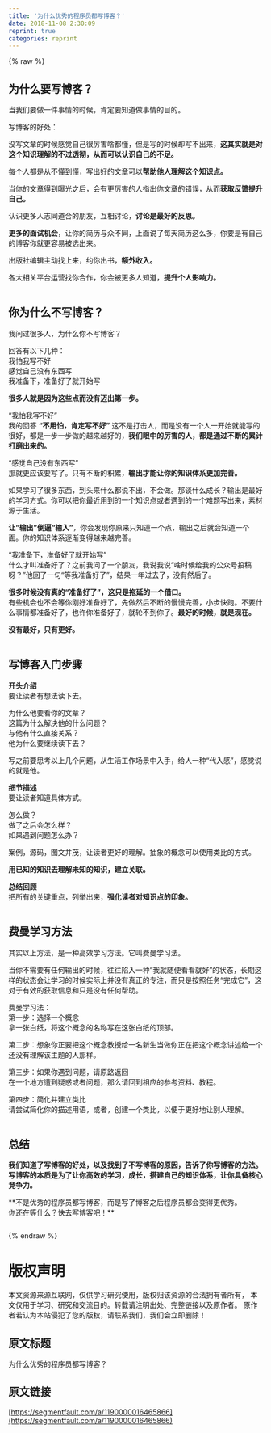 ```yaml
---
title: '为什么优秀的程序员都写博客？' 
date: 2018-11-08 2:30:09
reprint: true
categories: reprint
---
```


{% raw %}
<h2 id="articleHeader0">&#x4E3A;&#x4EC0;&#x4E48;&#x8981;&#x5199;&#x535A;&#x5BA2;&#xFF1F;</h2><p>&#x5F53;&#x6211;&#x4EEC;&#x8981;&#x505A;&#x4E00;&#x4EF6;&#x4E8B;&#x60C5;&#x7684;&#x65F6;&#x5019;&#xFF0C;&#x80AF;&#x5B9A;&#x8981;&#x77E5;&#x9053;&#x505A;&#x4E8B;&#x60C5;&#x7684;&#x76EE;&#x7684;&#x3002;</p><p>&#x5199;&#x535A;&#x5BA2;&#x7684;&#x597D;&#x5904;&#xFF1A;</p><p>&#x6CA1;&#x5199;&#x6587;&#x7AE0;&#x7684;&#x65F6;&#x5019;&#x611F;&#x89C9;&#x81EA;&#x5DF1;&#x5F88;&#x5389;&#x5BB3;&#x5565;&#x90FD;&#x61C2;&#xFF0C;&#x4F46;&#x662F;&#x5199;&#x7684;&#x65F6;&#x5019;&#x5374;&#x5199;&#x4E0D;&#x51FA;&#x6765;&#xFF0C;<strong>&#x8FD9;&#x5176;&#x5B9E;&#x5C31;&#x662F;&#x5BF9;&#x8FD9;&#x4E2A;&#x77E5;&#x8BC6;&#x7406;&#x89E3;&#x7684;&#x4E0D;&#x8FC7;&#x900F;&#x5F7B;&#xFF0C;&#x4ECE;&#x800C;&#x53EF;&#x4EE5;&#x8BA4;&#x8BC6;&#x81EA;&#x5DF1;&#x7684;&#x4E0D;&#x8DB3;&#x3002;</strong></p><p>&#x6BCF;&#x4E2A;&#x4EBA;&#x90FD;&#x662F;&#x4ECE;&#x4E0D;&#x61C2;&#x5230;&#x61C2;&#xFF0C;&#x5199;&#x51FA;&#x597D;&#x7684;&#x6587;&#x7AE0;&#x53EF;&#x4EE5;<strong>&#x5E2E;&#x52A9;&#x4ED6;&#x4EBA;&#x7406;&#x89E3;&#x8FD9;&#x4E2A;&#x77E5;&#x8BC6;&#x70B9;&#x3002;</strong></p><p>&#x5F53;&#x4F60;&#x7684;&#x6587;&#x7AE0;&#x5F97;&#x5230;&#x66DD;&#x5149;&#x4E4B;&#x540E;&#xFF0C;&#x4F1A;&#x6709;&#x66F4;&#x5389;&#x5BB3;&#x7684;&#x4EBA;&#x6307;&#x51FA;&#x4F60;&#x6587;&#x7AE0;&#x7684;&#x9519;&#x8BEF;&#xFF0C;&#x4ECE;&#x800C;<strong>&#x83B7;&#x53D6;&#x53CD;&#x9988;&#x63D0;&#x5347;&#x81EA;&#x5DF1;&#x3002;</strong></p><p>&#x8BA4;&#x8BC6;&#x66F4;&#x591A;&#x4EBA;&#x5FD7;&#x540C;&#x9053;&#x5408;&#x7684;&#x670B;&#x53CB;&#xFF0C;&#x4E92;&#x76F8;&#x8BA8;&#x8BBA;&#xFF0C;<strong>&#x8BA8;&#x8BBA;&#x662F;&#x6700;&#x597D;&#x7684;&#x53CD;&#x601D;&#x3002;</strong></p><p><strong>&#x66F4;&#x591A;&#x7684;&#x9762;&#x8BD5;&#x673A;&#x4F1A;</strong>&#xFF0C;&#x8BA9;&#x4F60;&#x7684;&#x7B80;&#x5386;&#x4E0E;&#x4F17;&#x4E0D;&#x540C;&#xFF0C;&#x4E0A;&#x9762;&#x8BF4;&#x4E86;&#x6BCF;&#x5929;&#x7B80;&#x5386;&#x8FD9;&#x4E48;&#x591A;&#xFF0C;&#x4F60;&#x8981;&#x662F;&#x6709;&#x81EA;&#x5DF1;&#x7684;&#x535A;&#x5BA2;&#x4F60;&#x5C31;&#x66F4;&#x5BB9;&#x6613;&#x88AB;&#x9009;&#x51FA;&#x6765;&#x3002;</p><p>&#x51FA;&#x7248;&#x793E;&#x7F16;&#x8F91;&#x4E3B;&#x52A8;&#x627E;&#x4E0A;&#x6765;&#xFF0C;&#x7EA6;&#x4F60;&#x51FA;&#x4E66;&#xFF0C;<strong>&#x989D;&#x5916;&#x6536;&#x5165;&#x3002;</strong></p><p>&#x5404;&#x5927;&#x76F8;&#x5173;&#x5E73;&#x53F0;&#x8FD0;&#x8425;&#x627E;&#x4F60;&#x5408;&#x4F5C;&#xFF0C;&#x4F60;&#x4F1A;&#x88AB;&#x66F4;&#x591A;&#x4EBA;&#x77E5;&#x9053;&#xFF0C;<strong>&#x63D0;&#x5347;&#x4E2A;&#x4EBA;&#x5F71;&#x54CD;&#x529B;&#x3002;</strong></p><p><span class="img-wrap"><img data-src="/img/remote/1460000016465869?w=900&amp;h=383" src="https://static.alili.tech/img/remote/1460000016465869?w=900&amp;h=383" alt="" title="" style="cursor:pointer;display:inline"></span></p><h2 id="articleHeader1">&#x4F60;&#x4E3A;&#x4EC0;&#x4E48;&#x4E0D;&#x5199;&#x535A;&#x5BA2;&#xFF1F;</h2><p>&#x6211;&#x95EE;&#x8FC7;&#x5F88;&#x591A;&#x4EBA;&#xFF0C;&#x4E3A;&#x4EC0;&#x4E48;&#x4F60;&#x4E0D;&#x5199;&#x535A;&#x5BA2;&#xFF1F;</p><p>&#x56DE;&#x7B54;&#x6709;&#x4EE5;&#x4E0B;&#x51E0;&#x79CD;&#xFF1A;<br>&#x6211;&#x6015;&#x6211;&#x5199;&#x4E0D;&#x597D;<br>&#x611F;&#x89C9;&#x81EA;&#x5DF1;&#x6CA1;&#x6709;&#x4E1C;&#x897F;&#x5199;<br>&#x6211;&#x51C6;&#x5907;&#x4E0B;&#xFF0C;&#x51C6;&#x5907;&#x597D;&#x4E86;&#x5C31;&#x5F00;&#x59CB;&#x5199;</p><p><strong>&#x5F88;&#x591A;&#x4EBA;&#x5C31;&#x662F;&#x56E0;&#x4E3A;&#x8FD9;&#x4E9B;&#x70B9;&#x800C;&#x6CA1;&#x6709;&#x8FC8;&#x51FA;&#x7B2C;&#x4E00;&#x6B65;&#x3002;</strong></p><p>&#x201C;&#x6211;&#x6015;&#x6211;&#x5199;&#x4E0D;&#x597D;&#x201D;<br>&#x6211;&#x7684;&#x56DE;&#x7B54; <strong>&#x201C;&#x4E0D;&#x7528;&#x6015;&#xFF0C;&#x80AF;&#x5B9A;&#x5199;&#x4E0D;&#x597D;&#x201D;</strong> &#x8FD9;&#x4E0D;&#x662F;&#x6253;&#x51FB;&#x4EBA;&#xFF0C;&#x800C;&#x662F;&#x6CA1;&#x6709;&#x4E00;&#x4E2A;&#x4EBA;&#x4E00;&#x5F00;&#x59CB;&#x5C31;&#x80FD;&#x5199;&#x7684;&#x5F88;&#x597D;&#xFF0C;&#x90FD;&#x662F;&#x4E00;&#x6B65;&#x4E00;&#x6B65;&#x505A;&#x7684;&#x8D8A;&#x6765;&#x8D8A;&#x597D;&#x7684;&#xFF0C;<strong>&#x6211;&#x4EEC;&#x773C;&#x4E2D;&#x7684;&#x5389;&#x5BB3;&#x7684;&#x4EBA;&#xFF0C;&#x90FD;&#x662F;&#x901A;&#x8FC7;&#x4E0D;&#x65AD;&#x7684;&#x7D2F;&#x8BA1;&#x6253;&#x78E8;&#x51FA;&#x6765;&#x7684;&#x3002;</strong></p><p>&#x201C;&#x611F;&#x89C9;&#x81EA;&#x5DF1;&#x6CA1;&#x6709;&#x4E1C;&#x897F;&#x5199;&#x201D;<br>&#x90A3;&#x5C31;&#x66F4;&#x5E94;&#x8BE5;&#x8981;&#x5199;&#x4E86;&#x3002;&#x53EA;&#x6709;&#x4E0D;&#x65AD;&#x7684;&#x79EF;&#x7D2F;&#xFF0C;<strong>&#x8F93;&#x51FA;&#x624D;&#x80FD;&#x8BA9;&#x4F60;&#x7684;&#x77E5;&#x8BC6;&#x4F53;&#x7CFB;&#x66F4;&#x52A0;&#x5B8C;&#x5584;&#x3002;</strong></p><p>&#x5982;&#x679C;&#x5B66;&#x4E60;&#x4E86;&#x5F88;&#x591A;&#x4E1C;&#x897F;&#xFF0C;&#x5230;&#x5934;&#x6765;&#x4EC0;&#x4E48;&#x90FD;&#x8BF4;&#x4E0D;&#x51FA;&#xFF0C;&#x4E0D;&#x4F1A;&#x505A;&#x3002;&#x90A3;&#x8C08;&#x4EC0;&#x4E48;&#x6210;&#x957F;&#xFF1F;&#x8F93;&#x51FA;&#x662F;&#x6700;&#x597D;&#x7684;&#x5B66;&#x4E60;&#x65B9;&#x5F0F;&#x3002;&#x4F60;&#x53EF;&#x4EE5;&#x628A;&#x4F60;&#x6700;&#x8FD1;&#x7528;&#x5230;&#x7684;&#x4E00;&#x4E2A;&#x77E5;&#x8BC6;&#x70B9;&#x6216;&#x8005;&#x9047;&#x5230;&#x7684;&#x4E00;&#x4E2A;&#x96BE;&#x9898;&#x5199;&#x51FA;&#x6765;&#xFF0C;&#x7D20;&#x6750;&#x6E90;&#x4E8E;&#x751F;&#x6D3B;&#x3002;</p><p><strong>&#x8BA9;&#x201C;&#x8F93;&#x51FA;&#x201D;&#x5012;&#x903C;&#x201C;&#x8F93;&#x5165;&#x201D;</strong>&#xFF0C;&#x4F60;&#x4F1A;&#x53D1;&#x73B0;&#x4F60;&#x539F;&#x6765;&#x53EA;&#x77E5;&#x9053;&#x4E00;&#x4E2A;&#x70B9;&#xFF0C;&#x8F93;&#x51FA;&#x4E4B;&#x540E;&#x5C31;&#x4F1A;&#x77E5;&#x9053;&#x4E00;&#x4E2A;&#x9762;&#x3002;&#x4F60;&#x7684;&#x77E5;&#x8BC6;&#x4F53;&#x7CFB;&#x9010;&#x6E10;&#x53D8;&#x5F97;&#x8D8A;&#x6765;&#x8D8A;&#x5B8C;&#x5584;&#x3002;</p><p>&#x201C;&#x6211;&#x51C6;&#x5907;&#x4E0B;&#xFF0C;&#x51C6;&#x5907;&#x597D;&#x4E86;&#x5C31;&#x5F00;&#x59CB;&#x5199;&#x201D;<br>&#x4EC0;&#x4E48;&#x624D;&#x53EB;&#x51C6;&#x5907;&#x597D;&#x4E86;&#xFF1F;&#x4E4B;&#x524D;&#x6211;&#x95EE;&#x4E86;&#x4E00;&#x4E2A;&#x670B;&#x53CB;&#xFF0C;&#x6211;&#x8BF4;&#x6211;&#x8BF4;&#x201C;&#x5565;&#x65F6;&#x5019;&#x7ED9;&#x6211;&#x7684;&#x516C;&#x4F17;&#x53F7;&#x6295;&#x7A3F;&#x5440;&#xFF1F;&#x201D;&#x4ED6;&#x56DE;&#x4E86;&#x4E00;&#x53E5;&#x201C;&#x7B49;&#x6211;&#x51C6;&#x5907;&#x597D;&#x4E86;&#x201D;&#xFF0C;&#x7ED3;&#x679C;&#x4E00;&#x5E74;&#x8FC7;&#x53BB;&#x4E86;&#xFF0C;&#x6CA1;&#x6709;&#x7136;&#x540E;&#x4E86;&#x3002;</p><p><strong>&#x5F88;&#x591A;&#x65F6;&#x5019;&#x6CA1;&#x6709;&#x771F;&#x7684;&#x201C;&#x51C6;&#x5907;&#x597D;&#x4E86;&#x201D;&#xFF0C;&#x8FD9;&#x53EA;&#x662F;&#x62D6;&#x5EF6;&#x7684;&#x4E00;&#x4E2A;&#x501F;&#x53E3;&#x3002;</strong><br>&#x6709;&#x4E9B;&#x673A;&#x4F1A;&#x4E5F;&#x4E0D;&#x4F1A;&#x7B49;&#x4F60;&#x521A;&#x597D;&#x51C6;&#x5907;&#x597D;&#x4E86;&#xFF0C;&#x5148;&#x505A;&#x7136;&#x540E;&#x4E0D;&#x65AD;&#x7684;&#x6162;&#x6162;&#x5B8C;&#x5584;&#xFF0C;&#x5C0F;&#x6B65;&#x5FEB;&#x8DD1;&#x3002;&#x4E0D;&#x8981;&#x4EC0;&#x4E48;&#x4E8B;&#x60C5;&#x90FD;&#x51C6;&#x5907;&#x597D;&#x4E86;&#xFF0C;&#x4E5F;&#x8BB8;&#x4F60;&#x51C6;&#x5907;&#x597D;&#x4E86;&#xFF0C;&#x5C31;&#x8F6E;&#x4E0D;&#x5230;&#x4F60;&#x4E86;&#x3002;<strong>&#x6700;&#x597D;&#x7684;&#x65F6;&#x5019;&#xFF0C;&#x5C31;&#x662F;&#x73B0;&#x5728;&#x3002;</strong></p><p><strong>&#x6CA1;&#x6709;&#x6700;&#x597D;&#xFF0C;&#x53EA;&#x6709;&#x66F4;&#x597D;&#x3002;</strong></p><p><span class="img-wrap"><img data-src="/img/remote/1460000016465870" src="https://static.alili.tech/img/remote/1460000016465870" alt="" title="" style="cursor:pointer;display:inline"></span></p><h2 id="articleHeader2">&#x5199;&#x535A;&#x5BA2;&#x5165;&#x95E8;&#x6B65;&#x9AA4;</h2><p><strong>&#x5F00;&#x5934;&#x4ECB;&#x7ECD;</strong><br>&#x8981;&#x8BA9;&#x8BFB;&#x8005;&#x6709;&#x60F3;&#x6CD5;&#x8BFB;&#x4E0B;&#x53BB;&#x3002;</p><p>&#x4E3A;&#x4EC0;&#x4E48;&#x4ED6;&#x8981;&#x770B;&#x4F60;&#x7684;&#x6587;&#x7AE0;&#xFF1F;<br>&#x8FD9;&#x7BC7;&#x4E3A;&#x4EC0;&#x4E48;&#x89E3;&#x51B3;&#x4ED6;&#x7684;&#x4EC0;&#x4E48;&#x95EE;&#x9898;&#xFF1F;<br>&#x4E0E;&#x4ED6;&#x6709;&#x4EC0;&#x4E48;&#x76F4;&#x63A5;&#x5173;&#x7CFB;&#xFF1F;<br>&#x4ED6;&#x4E3A;&#x4EC0;&#x4E48;&#x8981;&#x7EE7;&#x7EED;&#x8BFB;&#x4E0B;&#x53BB;&#xFF1F;</p><p>&#x5199;&#x4E4B;&#x524D;&#x8981;&#x601D;&#x8003;&#x4EE5;&#x4E0A;&#x51E0;&#x4E2A;&#x95EE;&#x9898;&#xFF0C;&#x4ECE;&#x751F;&#x6D3B;&#x5DE5;&#x4F5C;&#x573A;&#x666F;&#x4E2D;&#x5165;&#x624B;&#xFF0C;&#x7ED9;&#x4EBA;&#x4E00;&#x79CD;&#x201C;&#x4EE3;&#x5165;&#x611F;&#x201D;&#xFF0C;&#x611F;&#x89C9;&#x8BF4;&#x7684;&#x5C31;&#x662F;&#x4ED6;&#x3002;</p><p><strong>&#x7EC6;&#x8282;&#x63CF;&#x8FF0;</strong><br>&#x8981;&#x8BA9;&#x8BFB;&#x8005;&#x77E5;&#x9053;&#x5177;&#x4F53;&#x65B9;&#x5F0F;&#x3002;</p><p>&#x600E;&#x4E48;&#x505A;&#xFF1F;<br>&#x505A;&#x4E86;&#x4E4B;&#x540E;&#x4F1A;&#x600E;&#x4E48;&#x6837;&#xFF1F;<br>&#x5982;&#x679C;&#x9047;&#x5230;&#x95EE;&#x9898;&#x600E;&#x4E48;&#x529E;&#xFF1F;</p><p>&#x6848;&#x4F8B;&#xFF0C;&#x6E90;&#x7801;&#xFF0C;&#x56FE;&#x6587;&#x5E76;&#x8302;&#xFF0C;&#x8BA9;&#x8BFB;&#x8005;&#x66F4;&#x597D;&#x7684;&#x7406;&#x89E3;&#x3002;&#x62BD;&#x8C61;&#x7684;&#x6982;&#x5FF5;&#x53EF;&#x4EE5;&#x4F7F;&#x7528;&#x7C7B;&#x6BD4;&#x7684;&#x65B9;&#x5F0F;&#x3002;</p><p><strong>&#x7528;&#x5DF2;&#x77E5;&#x7684;&#x77E5;&#x8BC6;&#x53BB;&#x7406;&#x89E3;&#x672A;&#x77E5;&#x7684;&#x77E5;&#x8BC6;&#xFF0C;&#x5EFA;&#x7ACB;&#x5173;&#x8054;&#x3002;</strong></p><p><strong>&#x603B;&#x7ED3;&#x56DE;&#x987E;</strong><br>&#x628A;&#x6240;&#x6709;&#x7684;&#x5173;&#x952E;&#x91CD;&#x70B9;&#xFF0C;&#x5217;&#x4E3E;&#x51FA;&#x6765;&#xFF0C;<strong>&#x5F3A;&#x5316;&#x8BFB;&#x8005;&#x5BF9;&#x77E5;&#x8BC6;&#x70B9;&#x7684;&#x5370;&#x8C61;&#x3002;</strong></p><p><span class="img-wrap"><img data-src="/img/remote/1460000016465871" src="https://static.alili.tech/img/remote/1460000016465871" alt="" title="" style="cursor:pointer;display:inline"></span></p><h2 id="articleHeader3">&#x8D39;&#x66FC;&#x5B66;&#x4E60;&#x65B9;&#x6CD5;</h2><p>&#x5176;&#x5B9E;&#x4EE5;&#x4E0A;&#x65B9;&#x6CD5;&#xFF0C;&#x662F;&#x4E00;&#x79CD;&#x9AD8;&#x6548;&#x5B66;&#x4E60;&#x65B9;&#x6CD5;&#x3002;&#x5B83;&#x53EB;&#x8D39;&#x66FC;&#x5B66;&#x4E60;&#x6CD5;&#x3002;</p><p>&#x5F53;&#x4F60;&#x4E0D;&#x9700;&#x8981;&#x6709;&#x4EFB;&#x4F55;&#x8F93;&#x51FA;&#x7684;&#x65F6;&#x5019;&#xFF0C;&#x5F80;&#x5F80;&#x9677;&#x5165;&#x4E00;&#x79CD;&#x201C;&#x6211;&#x5C31;&#x968F;&#x4FBF;&#x770B;&#x770B;&#x5C31;&#x597D;&#x201D;&#x7684;&#x72B6;&#x6001;&#xFF0C;&#x957F;&#x671F;&#x8FD9;&#x6837;&#x7684;&#x72B6;&#x6001;&#x4F1A;&#x8BA9;&#x5B66;&#x4E60;&#x7684;&#x65F6;&#x5019;&#x5B9E;&#x9645;&#x4E0A;&#x5E76;&#x6CA1;&#x6709;&#x771F;&#x6B63;&#x7684;&#x4E13;&#x6CE8;&#xFF0C;&#x800C;&#x53EA;&#x662F;&#x6309;&#x7167;&#x4EFB;&#x52A1;&#x201C;&#x5B8C;&#x6210;&#x5B83;&#x201D;&#xFF0C;&#x8FD9;&#x5BF9;&#x4E8E;&#x6709;&#x6548;&#x7684;&#x83B7;&#x53D6;&#x4FE1;&#x606F;&#x548C;&#x53EA;&#x662F;&#x6CA1;&#x6709;&#x4EFB;&#x4F55;&#x5E2E;&#x52A9;&#x3002;</p><p>&#x8D39;&#x66FC;&#x5B66;&#x4E60;&#x6CD5;&#xFF1A;<br>&#x7B2C;&#x4E00;&#x6B65;&#xFF1A;&#x9009;&#x62E9;&#x4E00;&#x4E2A;&#x6982;&#x5FF5;<br>&#x62FF;&#x4E00;&#x5F20;&#x767D;&#x7EB8;&#xFF0C;&#x5C06;&#x8FD9;&#x4E2A;&#x6982;&#x5FF5;&#x7684;&#x540D;&#x79F0;&#x5199;&#x5728;&#x8FD9;&#x5F20;&#x767D;&#x7EB8;&#x7684;&#x9876;&#x90E8;&#x3002;</p><p>&#x7B2C;&#x4E8C;&#x6B65;&#xFF1A;&#x60F3;&#x8C61;&#x4F60;&#x6B63;&#x8981;&#x628A;&#x8FD9;&#x4E2A;&#x6982;&#x5FF5;&#x6559;&#x6388;&#x7ED9;&#x4E00;&#x540D;&#x65B0;&#x751F;&#x5F53;&#x505A;&#x4F60;&#x6B63;&#x5728;&#x628A;&#x8FD9;&#x4E2A;&#x6982;&#x5FF5;&#x8BB2;&#x8FF0;&#x7ED9;&#x4E00;&#x4E2A;&#x8FD8;&#x6CA1;&#x6709;&#x7406;&#x89E3;&#x8BE5;&#x4E3B;&#x9898;&#x7684;&#x4EBA;&#x90A3;&#x6837;&#x3002;</p><p>&#x7B2C;&#x4E09;&#x6B65;&#xFF1A;&#x5982;&#x679C;&#x4F60;&#x9047;&#x5230;&#x95EE;&#x9898;&#xFF0C;&#x8BF7;&#x539F;&#x8DEF;&#x8FD4;&#x56DE;<br>&#x5728;&#x4E00;&#x4E2A;&#x5730;&#x65B9;&#x906D;&#x5230;&#x7591;&#x60D1;&#x6216;&#x8005;&#x95EE;&#x9898;&#xFF0C;&#x90A3;&#x4E48;&#x8BF7;&#x56DE;&#x5230;&#x76F8;&#x5E94;&#x7684;&#x53C2;&#x8003;&#x8D44;&#x6599;&#x3001;&#x6559;&#x7A0B;&#x3002;</p><p>&#x7B2C;&#x56DB;&#x6B65;&#xFF1A;&#x7B80;&#x5316;&#x5E76;&#x5EFA;&#x7ACB;&#x7C7B;&#x6BD4;<br>&#x8BF7;&#x5C1D;&#x8BD5;&#x7B80;&#x5316;&#x4F60;&#x7684;&#x63CF;&#x8FF0;&#x7528;&#x8BED;&#xFF0C;&#x6216;&#x8005;&#xFF0C;&#x521B;&#x5EFA;&#x4E00;&#x4E2A;&#x7C7B;&#x6BD4;&#xFF0C;&#x4EE5;&#x4FBF;&#x4E8E;&#x66F4;&#x597D;&#x5730;&#x8BA9;&#x522B;&#x4EBA;&#x7406;&#x89E3;&#x3002;</p><p><span class="img-wrap"><img data-src="/img/remote/1460000016465872" src="https://static.alili.tech/img/remote/1460000016465872" alt="" title="" style="cursor:pointer;display:inline"></span></p><h2 id="articleHeader4">&#x603B;&#x7ED3;</h2><p><strong>&#x6211;&#x4EEC;&#x77E5;&#x9053;&#x4E86;&#x5199;&#x535A;&#x5BA2;&#x7684;&#x597D;&#x5904;&#xFF0C;&#x4EE5;&#x53CA;&#x627E;&#x5230;&#x4E86;&#x4E0D;&#x5199;&#x535A;&#x5BA2;&#x7684;&#x539F;&#x56E0;&#xFF0C;&#x544A;&#x8BC9;&#x4E86;&#x4F60;&#x5199;&#x535A;&#x5BA2;&#x7684;&#x65B9;&#x6CD5;&#x3002;&#x5199;&#x535A;&#x5BA2;&#x7684;&#x672C;&#x8D28;&#x662F;&#x4E3A;&#x4E86;&#x8BA9;&#x4F60;&#x9AD8;&#x6548;&#x7684;&#x5B66;&#x4E60;&#xFF0C;&#x6210;&#x957F;&#xFF0C;&#x642D;&#x5EFA;&#x81EA;&#x5DF1;&#x7684;&#x77E5;&#x8BC6;&#x4F53;&#x7CFB;&#xFF0C;&#x8BA9;&#x4F60;&#x5177;&#x5907;&#x6838;&#x5FC3;&#x7ADE;&#x4E89;&#x529B;&#x3002;</strong></p><p>**&#x4E0D;&#x662F;&#x4F18;&#x79C0;&#x7684;&#x7A0B;&#x5E8F;&#x5458;&#x90FD;&#x5199;&#x535A;&#x5BA2;&#xFF0C;&#x800C;&#x662F;&#x5199;&#x4E86;&#x535A;&#x5BA2;&#x4E4B;&#x540E;&#x7A0B;&#x5E8F;&#x5458;&#x90FD;&#x4F1A;&#x53D8;&#x5F97;&#x66F4;&#x4F18;&#x79C0;&#x3002;<br>&#x4F60;&#x8FD8;&#x5728;&#x7B49;&#x4EC0;&#x4E48;&#xFF1F;&#x5FEB;&#x53BB;&#x5199;&#x535A;&#x5BA2;&#x5427;&#xFF01;**</p><p><span class="img-wrap"><img data-src="/img/remote/1460000016465873?w=1296&amp;h=754" src="https://static.alili.tech/img/remote/1460000016465873?w=1296&amp;h=754" alt="" title="" style="cursor:pointer;display:inline"></span></p>
{% endraw %}

# 版权声明
本文资源来源互联网，仅供学习研究使用，版权归该资源的合法拥有者所有，
本文仅用于学习、研究和交流目的。转载请注明出处、完整链接以及原作者。
原作者若认为本站侵犯了您的版权，请联系我们，我们会立即删除！

## 原文标题
为什么优秀的程序员都写博客？

## 原文链接
[https://segmentfault.com/a/1190000016465866](https://segmentfault.com/a/1190000016465866)

